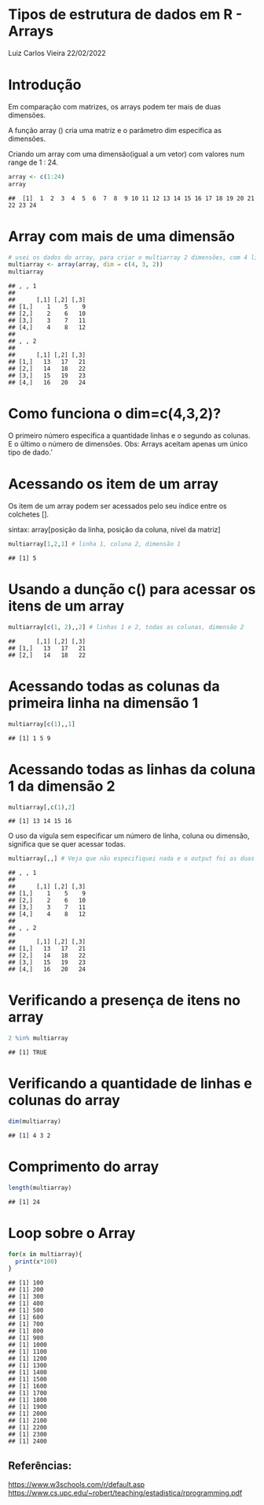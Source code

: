 Tipos de estrutura de dados em R - Arrays
================
Luiz Carlos Vieira
22/02/2022

# Introdução

Em comparação com matrizes, os arrays podem ter mais de duas dimensões.

A função array () cria uma matriz e o parâmetro dim especifica as
dimensões.

Criando um array com uma dimensão(igual a um vetor) com valores num
range de 1 : 24.

``` r
array <- c(1:24)
array
```

    ##  [1]  1  2  3  4  5  6  7  8  9 10 11 12 13 14 15 16 17 18 19 20 21 22 23 24

# Array com mais de uma dimensão

``` r
# usei os dados do array, para criar o multiarray 2 dimensões, com 4 linhas e 3 colunas cada.
multiarray <- array(array, dim = c(4, 3, 2))
multiarray
```

    ## , , 1
    ## 
    ##      [,1] [,2] [,3]
    ## [1,]    1    5    9
    ## [2,]    2    6   10
    ## [3,]    3    7   11
    ## [4,]    4    8   12
    ## 
    ## , , 2
    ## 
    ##      [,1] [,2] [,3]
    ## [1,]   13   17   21
    ## [2,]   14   18   22
    ## [3,]   15   19   23
    ## [4,]   16   20   24

# Como funciona o dim=c(4,3,2)?

O primeiro número especifica a quantidade linhas e o segundo as colunas.
E o último o número de dimensões. Obs: Arrays aceitam apenas um único
tipo de dado.’

# Acessando os item de um array

Os item de um array podem ser acessados pelo seu índice entre os
colchetes \[\].

sintax: array\[posição da linha, posição da coluna, nível da matriz\]

``` r
multiarray[1,2,1] # linha 1, coluna 2, dimensão 1
```

    ## [1] 5

# Usando a dunção c() para acessar os itens de um array

``` r
multiarray[c(1, 2),,2] # linhas 1 e 2, todas as colunas, dimensão 2
```

    ##      [,1] [,2] [,3]
    ## [1,]   13   17   21
    ## [2,]   14   18   22

# Acessando todas as colunas da primeira linha na dimensão 1

``` r
multiarray[c(1),,1]
```

    ## [1] 1 5 9

# Acessando todas as linhas da coluna 1 da dimensão 2

``` r
multiarray[,c(1),2]
```

    ## [1] 13 14 15 16

O uso da vígula sem especificar um número de linha, coluna ou dimensão,
significa que se quer acessar todas.

``` r
multiarray[,,] # Veja que não especifiquei nada e o output foi as duas matrizes do array.
```

    ## , , 1
    ## 
    ##      [,1] [,2] [,3]
    ## [1,]    1    5    9
    ## [2,]    2    6   10
    ## [3,]    3    7   11
    ## [4,]    4    8   12
    ## 
    ## , , 2
    ## 
    ##      [,1] [,2] [,3]
    ## [1,]   13   17   21
    ## [2,]   14   18   22
    ## [3,]   15   19   23
    ## [4,]   16   20   24

# Verificando a presença de itens no array

``` r
2 %in% multiarray
```

    ## [1] TRUE

# Verificando a quantidade de linhas e colunas do array

``` r
dim(multiarray)
```

    ## [1] 4 3 2

# Comprimento do array

``` r
length(multiarray)
```

    ## [1] 24

# Loop sobre o Array

``` r
for(x in multiarray){
  print(x*100)
}
```

    ## [1] 100
    ## [1] 200
    ## [1] 300
    ## [1] 400
    ## [1] 500
    ## [1] 600
    ## [1] 700
    ## [1] 800
    ## [1] 900
    ## [1] 1000
    ## [1] 1100
    ## [1] 1200
    ## [1] 1300
    ## [1] 1400
    ## [1] 1500
    ## [1] 1600
    ## [1] 1700
    ## [1] 1800
    ## [1] 1900
    ## [1] 2000
    ## [1] 2100
    ## [1] 2200
    ## [1] 2300
    ## [1] 2400

## Referências:

<https://www.w3schools.com/r/default.asp>
<https://www.cs.upc.edu/~robert/teaching/estadistica/rprogramming.pdf>
